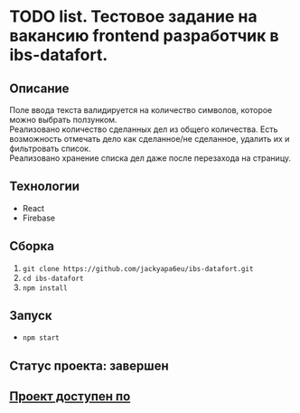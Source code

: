 # TODO list. Тестовое задание на вакансию frontend разработчик в ibs-datafort.  

## Описание
Поле ввода текста валидируется на количество символов, которое можно выбрать ползунком.  
Реализовано количество сделанных дел из общего количества. Есть возможность отмечать дело как сделанное/не сделанное, удалить их и фильтровать список.  
Реализовано хранение списка дел даже после перезахода на страницу.  

## Технологии
- React  
- Firebase  

## Сборка
1. `git clone https://github.com/jackyapa6eu/ibs-datafort.git`  
2. `cd ibs-datafort`  
3. `npm install`  

## Запуск
- `npm start`  
  
## Статус проекта: завершен
  
## [Проект доступен по](https://ibs-datafort.web.app/)

